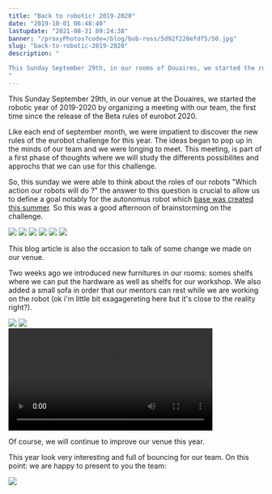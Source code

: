 ```yaml
---
title: "Back to robotic! 2019-2020"
date: "2019-10-01 06:48:40"
lastupdate: "2021-08-31 09:24:38"
banner: "/proxyPhotos?code=/blog/bob-ross/5d92f228efdf5/50.jpg"
slug: "back-to-robotic-2019-2020"
description: " 

This Sunday September 29th, in our rooms of Douaires, we started the robotic year of 2019-2020 by organizing a meeting with our team, the first time 
"
---
```


This Sunday September 29th, in our venue at the Douaires, we started the robotic year of 2019-2020 by organizing a meeting with our team, the first time since the release of the Beta rules of eurobot 2020.

Like each end of september month, we were impatient to discover the new rules of the eurobot challenge for this year. The ideas began to pop up in the minds of our team and we were longing to meet. This meeting, is part of a first phase of thoughts where we will study the differents possibilites and approchs that we can use for this challenge.

So, this sunday we were able to think about the roles of our robots "Which action our robots will do ?" the answer to this question is crucial to allow us to define a goal notably for the autonomus robot which [base was created this summer](https://werobot.fr/blog/summer-fun). So this was a good afternoon of brainstorming on the challenge.

<div class="image-mosaic">
  <img src="/proxyPhotos?code=/blog/bob-ross/5d92f2e41c127/50.jpg" />
  <img src="/proxyPhotos?code=/blog/bob-ross/5d92f2e4a46bb/50.jpg" />
  <img src="/proxyPhotos?code=/blog/bob-ross/5d92f2e349d5d/50.jpg" />
  <img src="/proxyPhotos?code=/blog/bob-ross/5d92f2879f969/50.jpg" />
  <img src="/proxyPhotos?code=/blog/bob-ross/5d92f25d9ba15/50.jpg" />
  <img src="/proxyPhotos?code=/blog/bob-ross/5d92f488e8b56/50.jpg" />
</div>

This blog article is also the occasion to talk of some change we made on our venue.

Two weeks ago we introduced new furnitures in our rooms: somes shelfs where we can put the hardware as well as shelfs for our workshop. We also added a small sofa in order that our mentors can rest while we are working on the robot (ok i'm little bit exagagereting here but it's close to the reality right?). 

<div class="flex flex-wrap"> 
  <img src="/proxyPhotos?code=/blog/bob-ross/5d92f5e46eac8/50.jpg" />
  <img src="/proxyPhotos?code=/blog/bob-ross/5d92f5d98fbb3/50.jpg" />
</div>

<div class="flex justify-center mb-2">
<video controls style="width:80%">
    <source src="/proxyPhotos?code=/blog/bob-ross/20190915_182329.mp4" type="video/mp4" />
</video>
</div>

Of course, we will continue to improve our venue this year. 

This year look very interesting and full of bouncing for our team. 
On this point: we are happy to present to you the team:

![](/proxyPhotos?code=/blog/bob-ross/5d92f228efdf5/50.jpg)
    